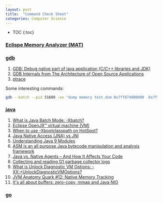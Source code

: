 ```yaml
---
layout: post
title:  "Command Check Sheet"
categories: Computer Science
---
```

* TOC
{:toc}

### [Eclispe Memory Analyzer (MAT)][mat-doc]

[mat-doc]: http://help.eclipse.org/index.jsp?topic=/org.eclipse.mat.ui.help/welcome.html

### [gdb][gdb]

[gdb]: https://sourceware.org/gdb/current/onlinedocs/gdb/
1. [GDB: Debug native part of java application (C/C++ libraries and JDK)][gdb-java]
1. [GDB Internals from The Architecture of Open Source Applications][gdb-internals]
1. [ptrace][ptrace]

Some interesting commands:

```sh
gdb --batch --pid 51689 -ex "dump memory test.dum 0x7ff874000000  0x7ff87400ffff"

```

[gdb-java]: https://medium.com/@pirogov.alexey/gdb-debug-native-part-of-java-application-c-c-libraries-and-jdk-6593af3b4f3f
[gdb-internals]: https://www.aosabook.org/en/gdb.html 
[ptrace]: https://man7.org/linux/man-pages/man2/ptrace.2.html

### [java][java]

1. [What is Java Batch Mode: -Xbatch?][-xbatch]
1. [Eclipse OpenJ9™ virtual machine (VM)][openj9] 
1. [When to use -Xbootclasspath on HotSpot?][-Xbootclasspath]
1. [Java Native Access (JNA) vs JNI][jna]
1. [Understanding Java 9 Modules][module]
1. [ASM is an all purpose Java bytecode manipulation and analysis framework][asm]
1. [Java vs. Native Agents – And How It Affects Your Code][agents]
1. [Collecting and reading G1 garbage collector logs][g1gc]
1. [What is Unlock Diagnostic VM Options: -XX:+UnlockDiagnosticVMOptions?][unlock]
1. [JVM Anatomy Quark #12: Native Memory Tracking][shipilev-nmt]
1. [It's all about buffers: zero-copy, mmap and Java NIO][direct-memory]



[java]: https://docs.oracle.com/en/java/javase/19/docs/specs/man/java.html
[-xbatch]: https://answers.ycrash.io/question/-what-is-java-batch-mode--xbatch?q=649
[openj9]: https://www.eclipse.org/openj9/
[-Xbootclasspath]: http://xmlandmore.blogspot.com/2012/09/when-to-use-xbootclasspath-on-hotspot.html
[jna]: https://github.com/java-native-access/jna
[module]: https://www.oracle.com/corporate/features/understanding-java-9-modules.html
[asm]: https://asm.ow2.io/
[agents]: https://www.overops.com/blog/double-agent-java-vs-native-agents
[g1gc]: https://www.redhat.com/en/blog/collecting-and-reading-g1-garbage-collector-logs-part-2
[unlock]: https://answers.ycrash.io/question/what-is-unlock-diagnostic-vm-options--xxunlockdiagnosticvmoptions?q=701
[shipilev-nmt]: https://shipilev.net/jvm/anatomy-quarks/12-native-memory-tracking/
[direct-memory]: https://xunnanxu.github.io/2016/09/10/It-s-all-about-buffers-zero-copy-mmap-and-Java-NIO/ 

### [go][godoc]

[godoc]: https://go.dev/doc/
